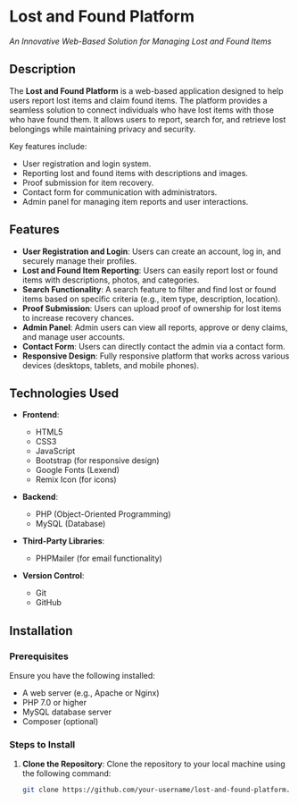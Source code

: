 # Lost and Found Platform
*An Innovative Web-Based Solution for Managing Lost and Found Items*

## Description
The **Lost and Found Platform** is a web-based application designed to help users report lost items and claim found items. The platform provides a seamless solution to connect individuals who have lost items with those who have found them. It allows users to report, search for, and retrieve lost belongings while maintaining privacy and security.

Key features include:
- User registration and login system.
- Reporting lost and found items with descriptions and images.
- Proof submission for item recovery.
- Contact form for communication with administrators.
- Admin panel for managing item reports and user interactions.

## Features
- **User Registration and Login**: Users can create an account, log in, and securely manage their profiles.
- **Lost and Found Item Reporting**: Users can easily report lost or found items with descriptions, photos, and categories.
- **Search Functionality**: A search feature to filter and find lost or found items based on specific criteria (e.g., item type, description, location).
- **Proof Submission**: Users can upload proof of ownership for lost items to increase recovery chances.
- **Admin Panel**: Admin users can view all reports, approve or deny claims, and manage user accounts.
- **Contact Form**: Users can directly contact the admin via a contact form.
- **Responsive Design**: Fully responsive platform that works across various devices (desktops, tablets, and mobile phones).

## Technologies Used
- **Frontend**:
  - HTML5
  - CSS3
  - JavaScript
  - Bootstrap (for responsive design)
  - Google Fonts (Lexend)
  - Remix Icon (for icons)
  
- **Backend**:
  - PHP (Object-Oriented Programming)
  - MySQL (Database)
  
- **Third-Party Libraries**:
  - PHPMailer (for email functionality)
  
- **Version Control**:
  - Git
  - GitHub

## Installation

### Prerequisites
Ensure you have the following installed:
- A web server (e.g., Apache or Nginx)
- PHP 7.0 or higher
- MySQL database server
- Composer (optional)

### Steps to Install
1. **Clone the Repository**: 
   Clone the repository to your local machine using the following command:
   ```bash
   git clone https://github.com/your-username/lost-and-found-platform.git

